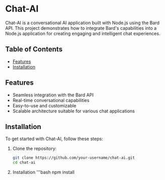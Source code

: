 # Chat-AI

Chat-AI is a conversational AI application built with Node.js using the Bard API. This project demonstrates how to integrate Bard's capabilities into a Node.js application for creating engaging and intelligent chat experiences.

## Table of Contents

- [Features](#features)
- [Installation](#installation)

## Features

- Seamless integration with the Bard API
- Real-time conversational capabilities
- Easy-to-use and customizable
- Scalable architecture suitable for various chat applications

## Installation

To get started with Chat-AI, follow these steps:

1. Clone the repository:

   ```bash
   git clone https://github.com/your-username/chat-ai.git
   cd chat-ai
2. Installation
   '''bash
   npm install
